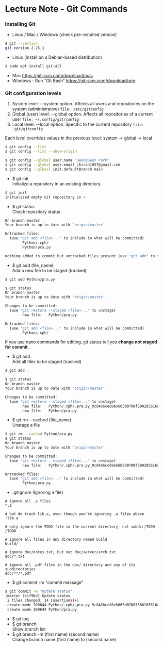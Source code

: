 # Lecture Note - Git Commands

### Installing Git
- Linux / Mac / Windows (check pre-installed version)
```sh
$ git --version
git version 2.25.1
```

- Linux (install on a Debian-based distribution)
```sh
$ sudo apt install git-all
```
- Mac 
https://git-scm.com/download/mac
- Windows - Run "Git Bash"
https://git-scm.com/download/win

### Git configuration levels
1. System level: --system option. Affects all users and repositories on the system (administrative)
`file: /etc/gitconfig`
2. Global (user) level: --global option. Affects all repositories of a current user
`file: ~/.config/git/config`
3. Local level: --local option. Specific to the current repository
`file: .git/gitconfig`

Each level overrides values in the previous level: system -> global -> local
```sh
$ git config --list
$ git config --list --show-origin
```

```sh
$ git config --global user.name "JeongGeun Park"
$ git config --global user.email jhiran1897@gmail.com
$ git config --glboal init.defaultBranch main
```

- $ git init  
Initialize a repository in an existing directory.
```sh
$ git init
Initialized empty Git repository in ~
```

- $ git status  
Check repository status
```sh
On branch master
Your branch is up to date with 'origin/master'.

Untracked files:
  (use "git add <file>..." to include in what will be committed) 
        Python/.cph/
        Python/pra.py

nothing added to commit but untracked files present (use "git add" to track)
```

- $ git add (file_name)  
Add a new file to be staged (tracked)
```sh
$ git add Python/pra.py

$ git status
On branch master
Your branch is up to date with 'origin/master'.

Changes to be committed:
  (use "git restore --staged <file>..." to unstage)
        new file:   Python/pra.py

Untracked files:
  (use "git add <file>..." to include in what will be committed) 
        Python/.cph/
```

if you use nano commands for editing, git status tell you **change not staged for commit**.


- $ git add .  
Add all files to be staged (tracked)
```sh
$ git add .

$ git status
On branch master
Your branch is up to date with 'origin/master'.

Changes to be committed:
  (use "git restore --staged <file>..." to unstage)
        new file:   Python/.cph/.pra.py_9c8486ce08e6665d0708f580285616a4.prob
        new file:   Python/pra.py
```

- $ git rm --cached (file_name)  
Unstage a file
```sh
$ git rm --cached Python/pra.py
$ git status
On branch master
Your branch is up to date with 'origin/master'.

Changes to be committed:
  (use "git restore --staged <file>..." to unstage)
        new file:   Python/.cph/.pra.py_9c8486ce08e6665d0708f580285616a4.prob

Untracked files:
  (use "git add <file>..." to include in what will be committed) 
        Python/pra.py
```

- .gitignore (Ignoring a file)  
```
# ignore all .a files
*.a

# but do track lib.a, even though you're ignoring .a files above
!lib.a

# only ignore the TODO file in the current directory, not subdir/TODO
/TODO

# ignore all files in any directory named build
build/

# ignore doc/notes.txt, but not doc/server/arch.txt
doc/*.txt

# ignore all .pdf files in the doc/ directory and any of its subdirectories
doc/**/*.pdf
```

- $ git commit -m "commit message"
```sh
$ git commit -m "Update status"
[master 7c1f9bd] Update status
 2 files changed, 14 insertions(+)
 create mode 100644 Python/.cph/.pra.py_9c8486ce08e6665d0708f580285616a4.prob
 create mode 100644 Python/pra.py
```

- $ git log  
- $ git branch  
Show branch list
- $ git branch -m (first name) (second name)  
Change branch name (first name) to (second name)
